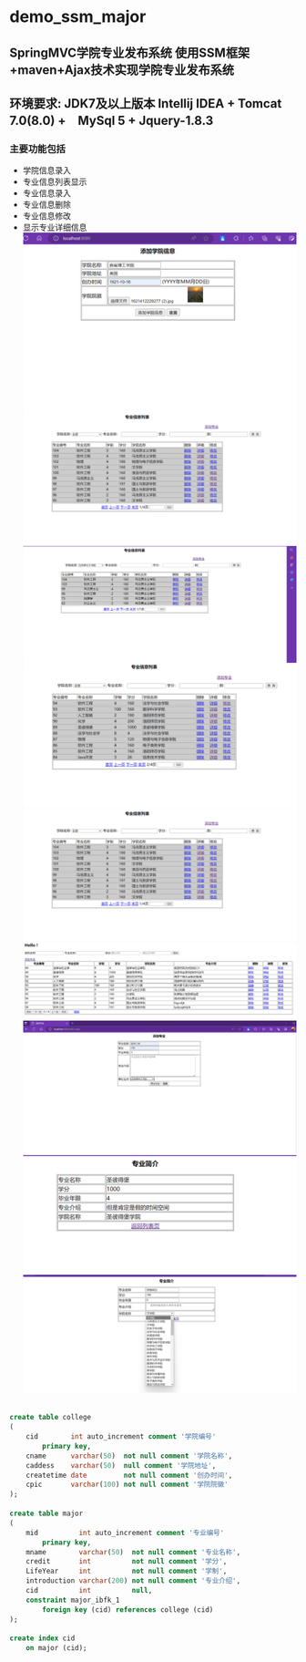 # demo_ssm_major
## SpringMVC学院专业发布系统 使用SSM框架+maven+Ajax技术实现学院专业发布系统
## 环境要求: JDK7及以上版本 Intellij IDEA + Tomcat 7.0(8.0) +　MySql 5 + Jquery-1.8.3
### 主要功能包括
- 学院信息录入
- 专业信息列表显示
- 专业信息录入
- 专业信息删除
- 专业信息修改
- 显示专业详细信息
![](https://raw.githubusercontent.com/wzyhddy/image/main/%E5%B1%8F%E5%B9%95%E6%88%AA%E5%9B%BE%202023-06-20%20144336.png)
![](https://raw.githubusercontent.com/wzyhddy/image/main/%E5%B1%8F%E5%B9%95%E6%88%AA%E5%9B%BE%202023-06-20%20155238.png)
![](https://raw.githubusercontent.com/wzyhddy/image/main/%E5%B1%8F%E5%B9%95%E6%88%AA%E5%9B%BE%202023-06-20%20155302.png)
![](https://raw.githubusercontent.com/wzyhddy/image/main/%E5%B1%8F%E5%B9%95%E6%88%AA%E5%9B%BE%202023-06-20%20155249.png)
![](https://raw.githubusercontent.com/wzyhddy/image/main/%E5%B1%8F%E5%B9%95%E6%88%AA%E5%9B%BE%202023-06-20%20155238.png)
![](https://raw.githubusercontent.com/wzyhddy/image/main/%E5%B1%8F%E5%B9%95%E6%88%AA%E5%9B%BE%202023-06-20%20144931.png)
![](https://raw.githubusercontent.com/wzyhddy/image/main/%E5%B1%8F%E5%B9%95%E6%88%AA%E5%9B%BE%202023-06-20%20145004.png)
![](https://raw.githubusercontent.com/wzyhddy/image/main/%E5%B1%8F%E5%B9%95%E6%88%AA%E5%9B%BE%202023-06-20%20145018.png)
![](https://raw.githubusercontent.com/wzyhddy/image/main/%E5%B1%8F%E5%B9%95%E6%88%AA%E5%9B%BE%202023-06-20%20145031.png)

```sql

create table college
(
    cid        int auto_increment comment '学院编号'
        primary key,
    cname      varchar(50)  not null comment '学院名称',
    caddess    varchar(50)  null comment '学院地址',
    createtime date         not null comment '创办时间',
    cpic       varchar(100) not null comment '学院院徽'
);

create table major
(
    mid          int auto_increment comment '专业编号'
        primary key,
    mname        varchar(50)  not null comment '专业名称',
    credit       int          not null comment '学分',
    LifeYear     int          not null comment '学制',
    introduction varchar(200) not null comment '专业介绍',
    cid          int          null,
    constraint major_ibfk_1
        foreign key (cid) references college (cid)
);

create index cid
    on major (cid);
    
```


